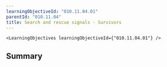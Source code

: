 ```yaml
---
learningObjectiveId: "010.11.04.01"
parentId: "010.11.04"
title: Search and rescue signals - Survivors
---
```


```tsx eval
<LearningObjectives learningObjectiveId={"010.11.04.01"} />
```

## Summary
